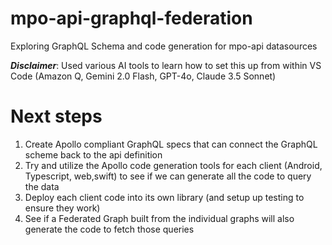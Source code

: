 # mpo-api-graphql-federation
Exploring GraphQL Schema and code generation for mpo-api datasources

***Disclaimer***: Used various AI tools to learn how to set this up from within VS Code (Amazon Q, Gemini 2.0 Flash, GPT-4o, Claude 3.5 Sonnet) 

# Next steps
1. Create Apollo compliant GraphQL specs that can connect the GraphQL scheme back to the api definition
2. Try and utilize the Apollo code generation tools for each client (Android, Typescript, web,swift) to see if we can generate all the code to query the data
3. Deploy each client code into its own library (and setup up testing to ensure they work)
4. See if a Federated Graph built from the individual graphs will also generate the code to fetch those queries